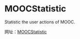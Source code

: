 # MOOCStatistic
Statistic the user actions of MOOC.

网址：[MOOCStatistic](http://123.206.205.246/signon)